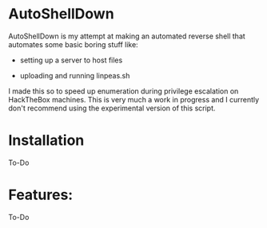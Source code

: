 # AutoShellDown

AutoShellDown is my attempt at making an automated reverse shell that automates some basic boring stuff like: 

* setting up a server to host files 

* uploading and running linpeas.sh

I made this so to speed up enumeration during privilege escalation on HackTheBox machines. This is very much a work in progress and I currently don't recommend using the experimental version of this script.

# Installation
To-Do


# Features:
To-Do
